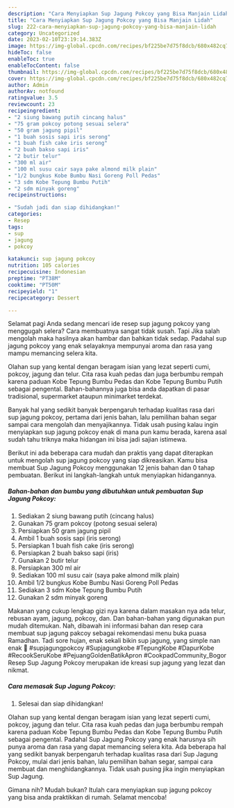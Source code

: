 ```yaml
---
description: "Cara Menyiapkan Sup Jagung Pokcoy yang Bisa Manjain Lidah"
title: "Cara Menyiapkan Sup Jagung Pokcoy yang Bisa Manjain Lidah"
slug: 222-cara-menyiapkan-sup-jagung-pokcoy-yang-bisa-manjain-lidah
category: Uncategorized
date: 2023-02-10T23:19:14.383Z
image: https://img-global.cpcdn.com/recipes/bf225be7d75f8dcb/680x482cq70/sup-jagung-pokcoy-foto-resep-utama.jpg
hideToc: false
enableToc: true
enableTocContent: false
thumbnail: https://img-global.cpcdn.com/recipes/bf225be7d75f8dcb/680x482cq70/sup-jagung-pokcoy-foto-resep-utama.jpg
cover: https://img-global.cpcdn.com/recipes/bf225be7d75f8dcb/680x482cq70/sup-jagung-pokcoy-foto-resep-utama.jpg
author: Admin
authorAv: notfound
ratingvalue: 3.5
reviewcount: 23
recipeingredient:
- "2 siung bawang putih cincang halus"
- "75 gram pokcoy potong sesuai selera"
- "50 gram jagung pipil"
- "1 buah sosis sapi iris serong"
- "1 buah fish cake iris serong"
- "2 buah bakso sapi iris"
- "2 butir telur"
- "300 ml air"
- "100 ml susu cair saya pake almond milk plain"
- "1/2 bungkus Kobe Bumbu Nasi Goreng Poll Pedas"
- "3 sdm Kobe Tepung Bumbu Putih"
- "2 sdm minyak goreng"
recipeinstructions:

- "Sudah jadi dan siap dihidangkan!"
categories:
- Resep
tags:
- sup
- jagung
- pokcoy

katakunci: sup jagung pokcoy 
nutrition: 105 calories
recipecuisine: Indonesian
preptime: "PT38M"
cooktime: "PT50M"
recipeyield: "1"
recipecategory: Dessert

---
```



Selamat pagi Anda sedang mencari ide resep sup jagung pokcoy yang menggugah selera? Cara membuatnya sangat tidak susah. Tapi Jika salah mengolah maka hasilnya akan hambar dan bahkan tidak sedap. Padahal sup jagung pokcoy yang enak selayaknya mempunyai aroma dan rasa yang mampu memancing selera kita.


Olahan sup yang kental dengan beragam isian yang lezat seperti cumi, pokcoy, jagung dan telur. Cita rasa kuah pedas dan juga berbumbu rempah karena paduan Kobe Tepung Bumbu Pedas dan Kobe Tepung Bumbu Putih sebagai pengental. Bahan-bahannya juga bisa anda dapatkan di pasar tradisional, supermarket ataupun minimarket terdekat.

Banyak hal yang sedikit banyak berpengaruh terhadap kualitas rasa dari sup jagung pokcoy, pertama dari jenis bahan, lalu pemilihan bahan segar sampai cara mengolah dan menyajikannya. Tidak usah pusing kalau ingin menyiapkan sup jagung pokcoy enak di mana pun kamu berada, karena asal sudah tahu triknya maka hidangan ini bisa jadi sajian istimewa.


Berikut ini ada beberapa cara mudah dan praktis yang dapat diterapkan untuk mengolah sup jagung pokcoy yang siap dikreasikan. Kamu bisa membuat Sup Jagung Pokcoy menggunakan 12 jenis bahan dan 0 tahap pembuatan. Berikut ini langkah-langkah untuk menyiapkan hidangannya.

<!--inarticleads1-->

##### Bahan-bahan dan bumbu yang dibutuhkan untuk pembuatan Sup Jagung Pokcoy:

1. Sediakan 2 siung bawang putih (cincang halus)
1. Gunakan 75 gram pokcoy (potong sesuai selera)
1. Persiapkan 50 gram jagung pipil
1. Ambil 1 buah sosis sapi (iris serong)
1. Persiapkan 1 buah fish cake (iris serong)
1. Persiapkan 2 buah bakso sapi (iris)
1. Gunakan 2 butir telur
1. Persiapkan 300 ml air
1. Sediakan 100 ml susu cair (saya pake almond milk plain)
1. Ambil 1/2 bungkus Kobe Bumbu Nasi Goreng Poll Pedas
1. Sediakan 3 sdm Kobe Tepung Bumbu Putih
1. Gunakan 2 sdm minyak goreng


Makanan yang cukup lengkap gizi nya karena dalam masakan nya ada telur, rebusan ayam, jagung, pokcoy, dan. Dan bahan-bahan yang digunakan pun mudah ditemukan. Nah, dibawah ini informasi bahan dan resep cara membuat sup jagung pakcoy sebagai rekomendasi menu buka puasa Ramadhan. Tadi sore hujan, enak sekali bikin sup jagung, yang simple nan enak 🥰 #supjagungpokcoy #Supjagungkobe #TepungKobe #DapurKobe #RecookSeruKobe #PejuangGoldenBatikApron #CookpadCommunity_Bogor Resep Sup Jagung Pokcoy merupakan ide kreasi sup jagung yang lezat dan nikmat. 

<!--inarticleads2-->

##### Cara memasak Sup Jagung Pokcoy:


1. Selesai dan siap dihidangkan!

Olahan sup yang kental dengan beragam isian yang lezat seperti cumi, pokcoy, jagung dan telur. Cita rasa kuah pedas dan juga berbumbu rempah karena paduan Kobe Tepung Bumbu Pedas dan Kobe Tepung Bumbu Putih sebagai pengental. Padahal Sup Jagung Pokcoy yang enak harusnya sih punya aroma dan rasa yang dapat memancing selera kita. Ada beberapa hal yang sedikit banyak berpengaruh terhadap kualitas rasa dari Sup Jagung Pokcoy, mulai dari jenis bahan, lalu pemilihan bahan segar, sampai cara membuat dan menghidangkannya. Tidak usah pusing jika ingin menyiapkan Sup Jagung. 

Gimana nih? Mudah bukan? Itulah cara menyiapkan sup jagung pokcoy yang bisa anda praktikkan di rumah. Selamat mencoba!
